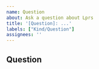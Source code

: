 ```yaml
---
name: Question
about: Ask a question about Lprs
title: '[Question]: ...'
labels: ["Kind/Question"]
assignees: ''
---
```


## Question
<!-- Please provide a clear and concise description of your question. -->
<!-- If you are asking about a specific part of the code, please provide a link to the code. -->
<!-- If you are asking about a specific part of the documentation, please provide a link to the documentation. -->

